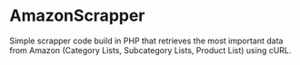 AmazonScrapper
==============

Simple scrapper code build in PHP that retrieves the most important data from Amazon (Category Lists, Subcategory Lists, Product List) using cURL. 
